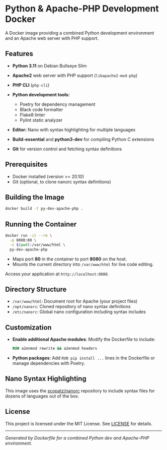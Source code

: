 # Python & Apache-PHP Development Docker

A Docker image providing a combined Python development environment and an Apache web server with PHP support.

## Features

* **Python 3.11** on Debian Bullseye Slim
* **Apache2** web server with PHP support (`libapache2-mod-php`)
* **PHP CLI** (`php-cli`)
* **Python development tools:**

  * Poetry for dependency management
  * Black code formatter
  * Flake8 linter
  * Pylint static analyzer
* **Editor:** Nano with syntax highlighting for multiple languages
* **Build-essential** and **python3-dev** for compiling Python C extensions
* **Git** for version control and fetching syntax definitions

## Prerequisites

* Docker installed (version >= 20.10)
* Git (optional, to clone nanorc syntax definitions)

## Building the Image

```bash
docker build -t py-dev-apache-php .
```

## Running the Container

```bash
docker run -it --rm \
  -p 8080:80 \
  -v $(pwd):/var/www/html \
  py-dev-apache-php
```

* Maps port **80** in the container to port **8080** on the host.
* Mounts the current directory into `/var/www/html` for live code editing.

Access your application at `http://localhost:8080`.

## Directory Structure

* `/var/www/html`: Document root for Apache (your project files)
* `/opt/nanorc`: Cloned repository of nano syntax definitions
* `/etc/nanorc`: Global nano configuration including syntax includes

## Customization

* **Enable additional Apache modules**: Modify the Dockerfile to include:

  ```dockerfile
  RUN a2enmod rewrite && a2enmod headers
  ```
* **Python packages**: Add `RUN pip install ...` lines in the Dockerfile or manage dependencies with Poetry.

## Nano Syntax Highlighting

This image uses the [scopatz/nanorc](https://github.com/scopatz/nanorc) repository to include syntax files for dozens of languages out of the box.

## License

This project is licensed under the MIT License. See [LICENSE](LICENSE) for details.

---

*Generated by Dockerfile for a combined Python dev and Apache-PHP environment.*
